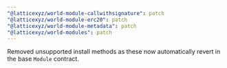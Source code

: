 ```yaml
---
"@latticexyz/world-module-callwithsignature": patch
"@latticexyz/world-module-erc20": patch
"@latticexyz/world-module-metadata": patch
"@latticexyz/world-modules": patch
---
```


Removed unsupported install methods as these now automatically revert in the base `Module` contract.
